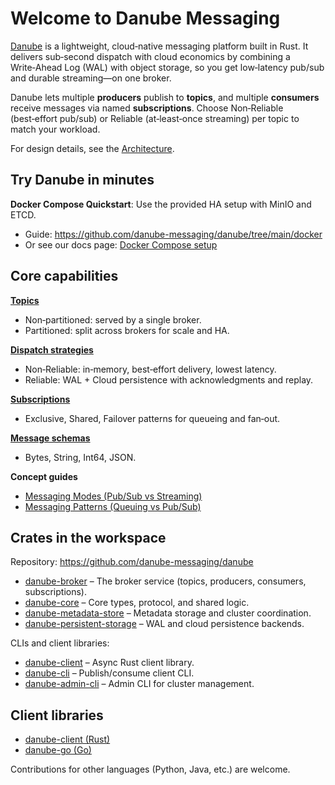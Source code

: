 # Welcome to Danube Messaging

[Danube](https://github.com/danube-messaging/danube) is a lightweight, cloud‑native messaging platform built in Rust. It delivers sub‑second dispatch with cloud economics by combining a Write‑Ahead Log (WAL) with object storage, so you get low‑latency pub/sub and durable streaming—on one broker.

Danube lets multiple **producers** publish to **topics**, and multiple **consumers** receive messages via named **subscriptions**. Choose Non‑Reliable (best‑effort pub/sub) or Reliable (at‑least‑once streaming) per topic to match your workload.

For design details, see the [Architecture](architecture/architecture.md).

## Try Danube in minutes

**Docker Compose Quickstart**: Use the provided HA setup with MinIO and ETCD.

  - Guide: https://github.com/danube-messaging/danube/tree/main/docker
  - Or see our docs page: [Docker Compose setup](../../docker/README.md)

## Core capabilities

**[Topics](architecture/topics.md)**

  - Non‑partitioned: served by a single broker.
  - Partitioned: split across brokers for scale and HA.

**[Dispatch strategies](architecture/dispatch_strategy.md)**

  - Non‑Reliable: in‑memory, best‑effort delivery, lowest latency.
  - Reliable: WAL + Cloud persistence with acknowledgments and replay.

**[Subscriptions](architecture/subscriptions.md)**

  - Exclusive, Shared, Failover patterns for queueing and fan‑out.

**[Message schemas](architecture/messages.md)**
  
  - Bytes, String, Int64, JSON.

**Concept guides**

  - [Messaging Modes (Pub/Sub vs Streaming)](architecture/messaging_modes_pubsub_vs_streaming.md)
  - [Messaging Patterns (Queuing vs Pub/Sub)](architecture/messaging_patterns_queuing_vs_pubsub.md)

## Crates in the workspace

Repository: https://github.com/danube-messaging/danube

- [danube-broker](https://github.com/danube-messaging/danube/tree/main/danube-broker) – The broker service (topics, producers, consumers, subscriptions).
- [danube-core](https://github.com/danube-messaging/danube/tree/main/danube-core) – Core types, protocol, and shared logic.
- [danube-metadata-store](https://github.com/danube-messaging/danube/tree/main/danube-metadata-store) – Metadata storage and cluster coordination.
- [danube-persistent-storage](https://github.com/danube-messaging/danube/tree/main/danube-persistent-storage) – WAL and cloud persistence backends.

CLIs and client libraries:

- [danube-client](https://github.com/danube-messaging/danube/tree/main/danube-client) – Async Rust client library.
- [danube-cli](https://github.com/danube-messaging/danube/tree/main/danube-cli) – Publish/consume client CLI.
- [danube-admin-cli](https://github.com/danube-messaging/danube/tree/main/danube-admin-cli) – Admin CLI for cluster management.

## Client libraries

- [danube-client (Rust)](https://crates.io/crates/danube-client)
- [danube-go (Go)](https://pkg.go.dev/github.com/danube-messaging/danube-go)

Contributions for other languages (Python, Java, etc.) are welcome.
